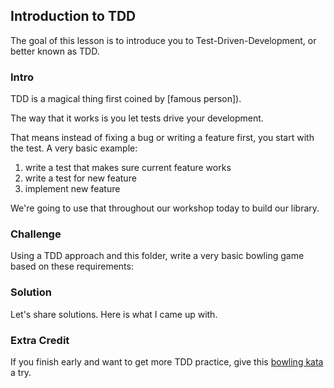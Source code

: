 ## Introduction to TDD

The goal of this lesson is to introduce you to Test-Driven-Development, or better known as TDD.

### Intro

TDD is a magical thing first coined by [famous person]).

The way that it works is you let tests drive your development.

That means instead of fixing a bug or writing a feature first, you start with the test. A very basic example:
1. write a test that makes sure current feature works
2. write a test for new feature
3. implement new feature

We're going to use that throughout our workshop today to build our library.

### Challenge

Using a TDD approach and this folder, write a very basic bowling game based on these requirements:

### Solution

Let's share solutions. Here is what I came up with.

### Extra Credit

If you finish early and want to get more TDD practice, give this [bowling kata](http://butunclebob.com/ArticleS.UncleBob.TheBowlingGameKata) a try.
